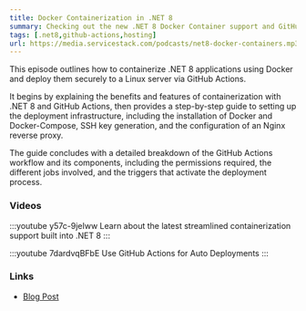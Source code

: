 ```yaml
---
title: Docker Containerization in .NET 8
summary: Checking out the new .NET 8 Docker Container support and GitHub Actions Deployments in new Project Templates
tags: [.net8,github-actions,hosting]
url: https://media.servicestack.com/podcasts/net8-docker-containers.mp3
---
```


This episode outlines how to containerize .NET 8 applications using Docker and deploy 
them securely to a Linux server via GitHub Actions. 

It begins by explaining the benefits and features of containerization with .NET 8 and 
GitHub Actions, then provides a step-by-step guide to setting up the deployment infrastructure, 
including the installation of Docker and Docker-Compose, SSH key generation, and the configuration 
of an Nginx reverse proxy. 

The guide concludes with a detailed breakdown of the GitHub Actions workflow and its components, 
including the permissions required, the different jobs involved, and the triggers that activate 
the deployment process.

### Videos

:::youtube y57c-9jeIww
Learn about the latest streamlined containerization support built into .NET 8
:::

:::youtube 7dardvqBFbE
Use GitHub Actions for Auto Deployments
:::

### Links

- [Blog Post](/posts/net8-docker-containers)
